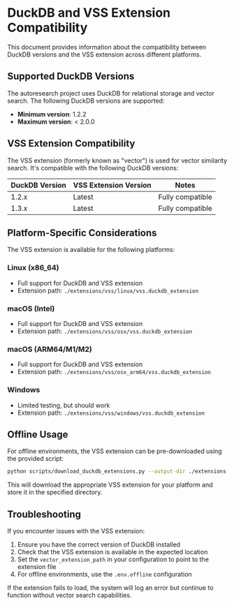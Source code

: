 # DuckDB and VSS Extension Compatibility

This document provides information about the compatibility between DuckDB versions and the VSS extension across different platforms.

## Supported DuckDB Versions

The autoresearch project uses DuckDB for relational storage and vector search. The following DuckDB versions are supported:

- **Minimum version**: 1.2.2
- **Maximum version**: < 2.0.0

## VSS Extension Compatibility

The VSS extension (formerly known as "vector") is used for vector similarity search. It's compatible with the following DuckDB versions:

| DuckDB Version | VSS Extension Version | Notes |
|----------------|------------------------|-------|
| 1.2.x          | Latest                 | Fully compatible |
| 1.3.x          | Latest                 | Fully compatible |

## Platform-Specific Considerations

The VSS extension is available for the following platforms:

### Linux (x86_64)
- Full support for DuckDB and VSS extension
- Extension path: `./extensions/vss/linux/vss.duckdb_extension`

### macOS (Intel)
- Full support for DuckDB and VSS extension
- Extension path: `./extensions/vss/osx/vss.duckdb_extension`

### macOS (ARM64/M1/M2)
- Full support for DuckDB and VSS extension
- Extension path: `./extensions/vss/osx_arm64/vss.duckdb_extension`

### Windows
- Limited testing, but should work
- Extension path: `./extensions/vss/windows/vss.duckdb_extension`

## Offline Usage

For offline environments, the VSS extension can be pre-downloaded using the provided script:

```bash
python scripts/download_duckdb_extensions.py --output-dir ./extensions
```

This will download the appropriate VSS extension for your platform and store it in the specified directory.

## Troubleshooting

If you encounter issues with the VSS extension:

1. Ensure you have the correct version of DuckDB installed
2. Check that the VSS extension is available in the expected location
3. Set the `vector_extension_path` in your configuration to point to the extension file
4. For offline environments, use the `.env.offline` configuration

If the extension fails to load, the system will log an error but continue to function without vector search capabilities.